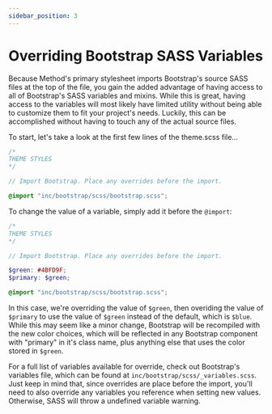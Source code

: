 ```yaml
---
sidebar_position: 3
---
```


# Overriding Bootstrap SASS Variables

Because Method's primary stylesheet imports Bootstrap's source SASS files at the top of the file, you gain the added advantage of having access to all of Bootstrap's SASS variables and mixins. While this is great, having access to the variables will most likely have limited utility without being able to customize them to fit your project's needs. Luckily, this can be accomplished without having to touch any of the actual source files.

To start, let's take a look at the first few lines of the theme.scss file...

```scss title="theme.scss"
/*
THEME STYLES
*/

// Import Bootstrap. Place any overrides before the import.

@import "inc/bootstrap/scss/bootstrap.scss";
```

To change the value of a variable, simply add it before the `@import`:

```scss title="theme.scss" {7-8}
/*
THEME STYLES
*/

// Import Bootstrap. Place any overrides before the import.

$green: #4BFD9F;
$primary: $green;

@import "inc/bootstrap/scss/bootstrap.scss";
```

In this case, we're overriding the value of `$green`, then overiding the value of `$primary` to use the value of `$green` instead of the default, which is `$blue`. While this may seem like a minor change, Bootstrap will be recompiled with the new color choices, which will be reflected in any Bootstrap component with "primary" in it's class name, plus anything else that uses the color stored in `$green`.

For a full list of variables available for override, check out Bootstrap's variables file, which can be found at `inc/bootstrap/scss/_variables.scss`. Just keep in mind that, since overrides are place before the import, you'll need to also override any variables you reference when setting new values. Otherwise, SASS will throw a undefined variable warning.